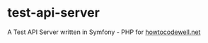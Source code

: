 # test-api-server
A  Test API Server written in Symfony - PHP for [howtocodewell.net](https://howtocodewell.net)
